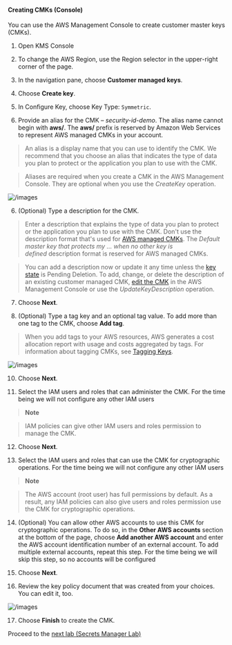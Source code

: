 #### Creating CMKs (Console)

You can use the AWS Management Console to create customer master keys (CMKs).

1.  Open KMS Console

2.  To change the AWS Region, use the Region selector in the upper-right corner
    of the page.

3.  In the navigation pane, choose **Customer managed keys**.

4.  Choose **Create key**.

5.  In Configure Key, choose Key Type: `Symmetric`.

6.  Provide an alias for the CMK – *security-id-demo*. 
    The alias name cannot begin with **aws/**. The **aws/** prefix is reserved by Amazon Web Services to
    represent AWS managed CMKs in your account.

>   An alias is a display name that you can use to identify the CMK. We
>   recommend that you choose an alias that indicates the type of data you plan
>   to protect or the application you plan to use with the CMK.

>   Aliases are required when you create a CMK in the AWS Management Console.
>   They are optional when you use the *CreateKey* operation.

![/images](images/a1e125f5a8912c59e287aac9c09ded4b.png)

6.  (Optional) Type a description for the CMK.

>   Enter a description that explains the type of data you plan to protect or
>   the application you plan to use with the CMK. Don't use the description
>   format that's used for [AWS managed CMKs](https://docs.aws.amazon.com/kms/latest/developerguide/concepts.html#aws-managed-cmk).
>   The *Default master key that protects my ... when no other key is
>   defined* description format is reserved for AWS managed CMKs.

>   You can add a description now or update it any time unless the [key
>   state](https://docs.aws.amazon.com/kms/latest/developerguide/key-state.html) is Pending
>   Deletion. To add, change, or delete the description of an existing customer
>   managed CMK, [edit the CMK](https://docs.aws.amazon.com/kms/latest/developerguide/editing-keys.html#editing-keys-console) in
>   the AWS Management Console or use the *UpdateKeyDescription* operation.

7.  Choose **Next**.

9.  (Optional) Type a tag key and an optional tag value. To add more than one
    tag to the CMK, choose **Add tag**.

>   When you add tags to your AWS resources, AWS generates a cost allocation
>   report with usage and costs aggregated by tags. For information about
>   tagging CMKs, see [Tagging Keys](https://docs.aws.amazon.com/kms/latest/developerguide/tagging-keys.html).

![/images](images/f7a88fb45e9a11f30667b57531d683d3.png)

10.  Choose **Next**.

11.  Select the IAM users and roles that can administer the CMK. For the time
    being we will not configure any other IAM users

>   **Note**

>   IAM policies can give other IAM users and roles permission to manage the
>   CMK.

12.  Choose **Next**.

13.  Select the IAM users and roles that can use the CMK for cryptographic
    operations. For the time being we will not configure any other IAM users

>   **Note**

>   The AWS account (root user) has full permissions by default. As a result,
>   any IAM policies can also give users and roles permission use the CMK for
>   cryptographic operations.

14.  (Optional) You can allow other AWS accounts to use this CMK for
    cryptographic operations. To do so, in the **Other AWS accounts** section at
    the bottom of the page, choose **Add another AWS account** and enter the AWS
    account identification number of an external account. To add multiple
    external accounts, repeat this step. For the time being we will skip this
    step, so no accounts will be configured

15.  Choose **Next**.

16.  Review the key policy document that was created from your choices. You can
    edit it, too.

![/images](images/507e2bc692f033be78dfb46bfa11b073.png)

17.  Choose **Finish** to create the CMK.

Proceed to the [next lab (Secrets Manager Lab)](../05-Secrets-Manager-Lab/README.md)
